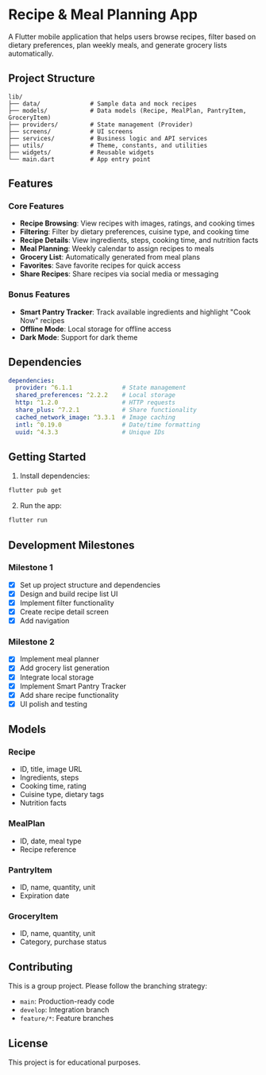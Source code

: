 # Recipe & Meal Planning App

A Flutter mobile application that helps users browse recipes, filter based on dietary preferences, plan weekly meals, and generate grocery lists automatically.

## Project Structure

```
lib/
├── data/              # Sample data and mock recipes
├── models/            # Data models (Recipe, MealPlan, PantryItem, GroceryItem)
├── providers/         # State management (Provider)
├── screens/           # UI screens
├── services/          # Business logic and API services
├── utils/             # Theme, constants, and utilities
├── widgets/           # Reusable widgets
└── main.dart          # App entry point
```

## Features

### Core Features
- **Recipe Browsing**: View recipes with images, ratings, and cooking times
- **Filtering**: Filter by dietary preferences, cuisine type, and cooking time
- **Recipe Details**: View ingredients, steps, cooking time, and nutrition facts
- **Meal Planning**: Weekly calendar to assign recipes to meals
- **Grocery List**: Automatically generated from meal plans
- **Favorites**: Save favorite recipes for quick access
- **Share Recipes**: Share recipes via social media or messaging

### Bonus Features
- **Smart Pantry Tracker**: Track available ingredients and highlight "Cook Now" recipes
- **Offline Mode**: Local storage for offline access
- **Dark Mode**: Support for dark theme

## Dependencies

```yaml
dependencies:
  provider: ^6.1.1              # State management
  shared_preferences: ^2.2.2    # Local storage
  http: ^1.2.0                  # HTTP requests
  share_plus: ^7.2.1            # Share functionality
  cached_network_image: ^3.3.1  # Image caching
  intl: ^0.19.0                 # Date/time formatting
  uuid: ^4.3.3                  # Unique IDs
```

## Getting Started

1. Install dependencies:
```bash
flutter pub get
```

2. Run the app:
```bash
flutter run
```

## Development Milestones

### Milestone 1
- [x] Set up project structure and dependencies
- [x] Design and build recipe list UI
- [x] Implement filter functionality
- [x] Create recipe detail screen
- [x] Add navigation

### Milestone 2
- [x] Implement meal planner
- [x] Add grocery list generation
- [x] Integrate local storage
- [x] Implement Smart Pantry Tracker
- [x] Add share recipe functionality
- [x] UI polish and testing

## Models

### Recipe
- ID, title, image URL
- Ingredients, steps
- Cooking time, rating
- Cuisine type, dietary tags
- Nutrition facts

### MealPlan
- ID, date, meal type
- Recipe reference

### PantryItem
- ID, name, quantity, unit
- Expiration date

### GroceryItem
- ID, name, quantity, unit
- Category, purchase status

## Contributing

This is a group project. Please follow the branching strategy:
- `main`: Production-ready code
- `develop`: Integration branch
- `feature/*`: Feature branches

## License

This project is for educational purposes.